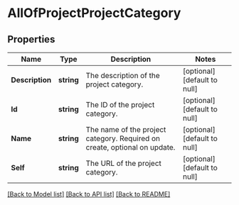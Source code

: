# AllOfProjectProjectCategory

## Properties
Name | Type | Description | Notes
------------ | ------------- | ------------- | -------------
**Description** | **string** | The description of the project category. | [optional] [default to null]
**Id** | **string** | The ID of the project category. | [optional] [default to null]
**Name** | **string** | The name of the project category. Required on create, optional on update. | [optional] [default to null]
**Self** | **string** | The URL of the project category. | [optional] [default to null]

[[Back to Model list]](../README.md#documentation-for-models) [[Back to API list]](../README.md#documentation-for-api-endpoints) [[Back to README]](../README.md)

